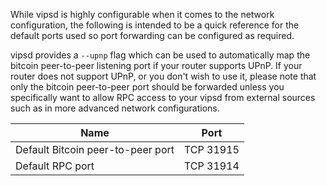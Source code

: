 While vipsd is highly configurable when it comes to the network configuration,
the following is intended to be a quick reference for the default ports used so
port forwarding can be configured as required.

vipsd provides a `--upnp` flag which can be used to automatically map the bitcoin
peer-to-peer listening port if your router supports UPnP.  If your router does
not support UPnP, or you don't wish to use it, please note that only the bitcoin
peer-to-peer port should be forwarded unless you specifically want to allow RPC
access to your vipsd from external sources such as in more advanced network
configurations.

|Name|Port|
|----|----|
|Default Bitcoin peer-to-peer port|TCP 31915|
|Default RPC port|TCP 31914|
